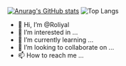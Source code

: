 [![Anurag's GitHub stats](https://github-readme-stats.vercel.app/api?username=issac)](https://github.com/anuraghazra/github-readme-stats)
![Top Langs](https://github-readme-stats.vercel.app/api/top-langs/?username=all-smile&layout=compact&theme=tokyonight)


- 👋 Hi, I’m @Roliyal
- 👀 I’m interested in ...
- 🌱 I’m currently learning ...
- 💞️ I’m looking to collaborate on ...
- 📫 How to reach me ...

<!---
Roliyal/Roliyal is a ✨ special ✨ repository because its `README.md` (this file) appears on your GitHub profile.
You can click the Preview link to take a look at your changes.
--->
